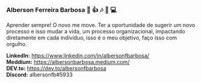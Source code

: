 ### Alberson Ferreira Barbosa 👋 :thumbsup: :notes: :dog: :computer:

Aprender sempre! O novo me move. Ter a oportunidade de sugerir um novo processo e isso mudar a vida, um processo organizacional, impactando diretamente em cada indivíduo, isso é o meu objetivo, faço isso com orgulho.

<b>LinkedIn:</b> https://www.linkedin.com/in/albersonfbarbosa/ <br>
<b>Meddium:</b> https://albersonbarbosa.medium.com/ <br>
<b>DEV.to:</b> https://dev.to/albersonfbarbosa <br>
<b>Discord:</b> albersonfb#5933
<!--
**albersonfbarbosa/albersonfbarbosa** is a ✨ _special_ ✨ repository because its `README.md` (this file) appears on your GitHub profile.

Here are some ideas to get you started:

- 🔭 I’m currently working on ...
- 🌱 I’m currently learning ...
- 👯 I’m looking to collaborate on ...
- 🤔 I’m looking for help with ...
- 💬 Ask me about ...
- 📫 How to reach me: ...
- 😄 Pronouns: ...
- ⚡ Fun fact: ...
-->
